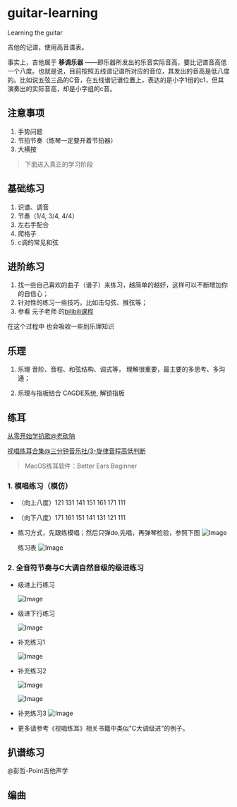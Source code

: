 # guitar-learning

Learning the guitar

吉他的记谱，使用高音谱表。

事实上，吉他属于 __移调乐器__ ——即乐器所发出的乐音实际音高，要比记谱音高低一个八度。也就是说，目前按照五线谱记谱所对应的音位，其发出的音高是低八度的。比如说五弦三品的C音，在五线谱记谱位置上，表达的是小字1组的c1，但其演奏出的实际音高，却是小字组的c音。

## 注意事项

1. 手势问题
2. 节拍节奏（练琴一定要开着节拍器）
3. 大横按

> 下面进入真正的学习阶段

## 基础练习

1. 识谱、调音
2. 节奏（1/4, 3/4, 4/4）
3. 左右手配合
4. 爬格子
5. c调的常见和弦

## 进阶练习

1. 找一些自己喜欢的曲子（谱子）来练习，越简单的越好，这样可以不断增加你的自信心；
2. 针对性的练习一些技巧，比如击勾弦、推弦等；
3. 参看 元子老师 的[bilibili课程](https://www.bilibili.com/video/BV13T4y1q7vR/?spm_id_from=333.999.0.0&vd_source=52795eb28b272a66f3e81bb6f34faaa5)

在这个过程中 也会吸收一些到乐理知识

## 乐理

1. 乐理
音阶、音程、和弦结构、调式等， 理解很重要，最主要的多思考、多沟通；

2. 乐理与指板结合
CAGDE系统, 解锁指板

## 练耳

[从零开始学扒歌@老砍呐](https://www.bilibili.com/video/BV1V7411n7zy/?spm_id_from=333.999.0.0&vd_source=52795eb28b272a66f3e81bb6f34faaa5)

[视唱练耳合集@三分钟音乐社/3-旋律音程高低判断](https://www.bilibili.com/video/BV12G4y1T75F?p=4&vd_source=52795eb28b272a66f3e81bb6f34faaa5)

> MacOS练耳软件：Better Ears Beginner

### 1. 模唱练习（模仿）

* （向上八度）121 131 141 151 161 171 111
* （向下八度）171 161 151 141 131 121 111
* 练习方式，先跟练模唱；然后只弹do,先唱，再弹琴检验，参照下图
  ![Image](./assets/images/relative-pitch-01.png)

  练习表
  ![Image](./assets/images/relative-pitch-02.png)

### 2. 全音符节奏与C大调自然音级的级进练习

* 级进上行练习

  ![Image](./assets/images/ear-training-01.png)

* 级进下行练习

  ![Image](assets/images/ear-training-02.png)

* 补充练习1
  
  ![Image](assets/images/ear-training-03.png)

* 补充练习2
  
  ![Image](assets/images/ear-training-04-1.png)

  ![Image](assets/images/ear-training-04-2.png)

* 补充练习3
  ![Image](assets/images/ear-training-05.png)

* 更多请参考《视唱练耳》相关书籍中类似"C大调级进"的例子。

## 扒谱练习

@彭哲-Point吉他声学

## 编曲




